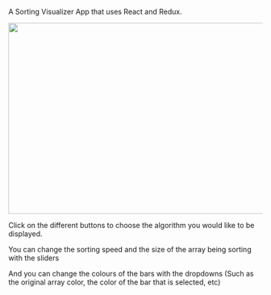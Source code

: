 A Sorting Visualizer App that uses React and Redux.

<img src="https://user-images.githubusercontent.com/71232968/212794692-abfd8c0a-54e8-4a46-a270-c9e450268979.gif" width="600" height="379"/>

Click on the different buttons to choose the algorithm you would like to be displayed.

You can change the sorting speed and the size of the array being sorting with the sliders

And you can change the colours of the bars with the dropdowns
(Such as the original array color, the color of the bar that is selected, etc)
